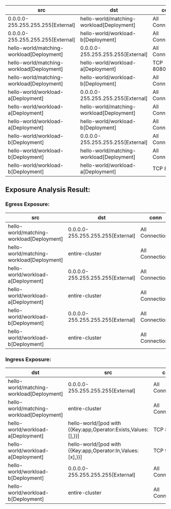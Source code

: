 | src | dst | conn |
|-----|-----|------|
| 0.0.0.0-255.255.255.255[External] | hello-world/matching-workload[Deployment] | All Connections |
| 0.0.0.0-255.255.255.255[External] | hello-world/workload-b[Deployment] | All Connections |
| hello-world/matching-workload[Deployment] | 0.0.0.0-255.255.255.255[External] | All Connections |
| hello-world/matching-workload[Deployment] | hello-world/workload-a[Deployment] | TCP 8080,9090 |
| hello-world/matching-workload[Deployment] | hello-world/workload-b[Deployment] | All Connections |
| hello-world/workload-a[Deployment] | 0.0.0.0-255.255.255.255[External] | All Connections |
| hello-world/workload-a[Deployment] | hello-world/matching-workload[Deployment] | All Connections |
| hello-world/workload-a[Deployment] | hello-world/workload-b[Deployment] | All Connections |
| hello-world/workload-b[Deployment] | 0.0.0.0-255.255.255.255[External] | All Connections |
| hello-world/workload-b[Deployment] | hello-world/matching-workload[Deployment] | All Connections |
| hello-world/workload-b[Deployment] | hello-world/workload-a[Deployment] | TCP 8080 |
## Exposure Analysis Result:
### Egress Exposure:
| src | dst | conn |
|-----|-----|------|
| hello-world/matching-workload[Deployment] | 0.0.0.0-255.255.255.255[External] | All Connections |
| hello-world/matching-workload[Deployment] | entire-cluster | All Connections |
| hello-world/workload-a[Deployment] | 0.0.0.0-255.255.255.255[External] | All Connections |
| hello-world/workload-a[Deployment] | entire-cluster | All Connections |
| hello-world/workload-b[Deployment] | 0.0.0.0-255.255.255.255[External] | All Connections |
| hello-world/workload-b[Deployment] | entire-cluster | All Connections |

### Ingress Exposure:
| dst | src | conn |
|-----|-----|------|
| hello-world/matching-workload[Deployment] | 0.0.0.0-255.255.255.255[External] | All Connections |
| hello-world/matching-workload[Deployment] | entire-cluster | All Connections |
| hello-world/workload-a[Deployment] | hello-world/[pod with {{Key:app,Operator:Exists,Values:[],}}] | TCP 8080 |
| hello-world/workload-a[Deployment] | hello-world/[pod with {{Key:app,Operator:In,Values:[x],}}] | TCP 9090 |
| hello-world/workload-b[Deployment] | 0.0.0.0-255.255.255.255[External] | All Connections |
| hello-world/workload-b[Deployment] | entire-cluster | All Connections |
